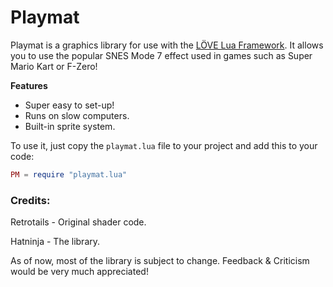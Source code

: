# Playmat

Playmat is a graphics library for use with the [LÖVE Lua Framework](https://love2d.org/).
It allows you to use the popular SNES Mode 7 effect used in games such as Super Mario Kart or F-Zero!

**Features**
+ Super easy to set-up!
+ Runs on slow computers.
+ Built-in sprite system.

To use it, just copy the `playmat.lua` file to your project and add this to your code:
```lua
PM = require "playmat.lua"
```



### Credits:

Retrotails - Original shader code.

Hatninja - The library.

As of now, most of the library is subject to change.
Feedback & Criticism would be very much appreciated!

